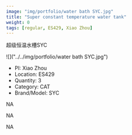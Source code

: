 ```yaml
---
image: "img/portfolio/water bath SYC.jpg"
title: "Super constant temperature water tank"
weight: 0
tags: [regular, ES429, Xiao Zhou]
---
```


超级恒温水槽SYC

<!--more-->

![]("../../img/portfolio/water bath SYC.jpg")

- PI: Xiao Zhou
- Location: ES429
- Quantity: 3
- Category: CAT
- Brand/Model: SYC

NA

NA

NA
